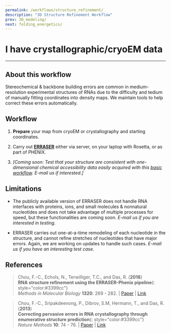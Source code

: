 ```yaml
---
permalink: /workflows/structure_refinement/
description: "3D Structure Refinement Workflow"
prev: 3D_modeling/
next: folding_energetics/
---
```


# I have crystallographic/cryoEM data

<hr/>

## About this workflow

Stereochemical & backbone building errors are common in medium-resolution experimental structures of RNAs due to the difficulty and tedium of manually fitting coordinates into density maps. We maintain tools to help correct these errors automatically.

## Workflow

1. **Prepare** your map from cryoEM or crystallography and starting coordinates. 

2. Carry out **[ERRASER](/ERRASER/)** either via server, on your laptop with Rosetta, or as part of PHENIX.

3. *[Coming soon: Test that your structure are consistent with one-dimensional chemical accessibility data easily acquired with this [basic workflow](/workflows/from-scratch/). E-mail us if interested.]*

## Limitations

+ The publicly available version of ERRASER does not handle RNA interfaces with proteins, ions, and small molecules & nonnatural nucleotides and does not take advantage of multiple processes for speed, but these functionalities are coming soon. *E-mail us if you are interested in testing.*

+ ERRASER carries out one-at-a-time remodeling of each nucleotide in the structure, and cannot refine stretches of nucleotides that have major errors. Again, we are working on updates to handle such cases. *E-mail us if you have an interesting test case.*

## References

>Chou, F.-C., Echols, N., Terwilliger, T.C., and Das, R. (**2016**) <br/>
>**RNA structure refinement using the ERRASER-Phenix pipeline**{: style="color:#3399cc"}<br/>
>*Methods in Molecular Biology* **1320**: 269 - 282. | [Paper](https://daslab.stanford.edu/site_data/pub_pdf/2016_Chou_MIMB.pdf) | [Link](http://link.springer.com/protocol/10.1007%2F978-1-4939-2763-0_17)

>Chou, F.-C., Sripakdeevong, P., Dibrov, S.M, Hermann, T., and Das, R. (**2013**) <br/> 
>**Correcting pervasive errors in RNA crystallography through enumerative structure prediction**{: style="color:#3399cc"}<br/>
*Nature Methods* **10**: 74 - 76. | [Paper](https://daslab.stanford.edu/site_data/pub_pdf/2013_Chou_NatMeth.pdf) | [Link](http://www.nature.com/nmeth/journal/v10/n1/full/nmeth.2262.html)
